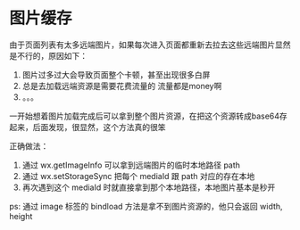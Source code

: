 # 图片缓存

由于页面列表有太多远端图片，如果每次进入页面都重新去拉去这些远端图片显然是不行的，原因如下：
1. 图片过多过大会导致页面整个卡顿，甚至出现很多白屏
2. 总是去加载远端资源是需要花费流量的 流量都是money啊
3. 。。。

一开始想着图片加载完成后可以拿到整个图片资源，在把这个资源转成base64存起来，后面发现，很显然，这个方法真的很笨

正确做法：
1. 通过 wx.getImageInfo 可以拿到远端图片的临时本地路径 path
2. 通过 wx.setStorageSync 把每个 mediaId 跟 path 对应的存在本地
3. 再次遇到这个 mediaId 时就直接拿到那个本地路径，本地图片基本是秒开


ps: 通过 image 标签的 bindload 方法是拿不到图片资源的，他只会返回 width, height